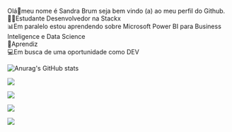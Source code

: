 Olá👋meu nome é Sandra Brum seja bem vindo (a) ao meu perfil do Github.                                                                                                     
👩‍🎓Estudante Desenvolvedor na Stackx                                                                                                                                        
📊Em paralelo estou aprendendo sobre Microsoft Power BI para Business Inteligence e Data Science                                                                                      
🫶Aprendiz                                                                                                                                                                
💻Em busca de uma oportunidade como DEV

![Anurag's GitHub stats](https://github-readme-stats.vercel.app/api?username=Sanbrum&show_icons=true&theme=radical)

<div>

<a href = "mailto:sandratbrum@gmail.com"><img src="https://img.shields.io/badge/-Gmail-%23333?style=for-the-badge&logo=gmail&logoColor=white" alvo ="_blank"></a>


<a href="https://discord.gg/cFeJfXcC" target="_blank"><img src="https://img.shields.io/badge/Discord-7289DA?style=for-the-badge&logo= discord&logoColor=white" target="_blank">


<a href="https://instagram.com/tati_brumm" target="_blank"><img src="https://img.shields.io/badge/-Instagram-%23E4405F?style=for-the- badge&logo=instagram&logoColor=white" target="_blank">




<a href="https://www.linkedin.com/in/sandratbrum" target="_blank"><img src="https://img.shields.io/badge/-LinkedIn-%230077B5?style=for-the-badge&logo=linkedin&logoColor=white" target="_blank"></a>
